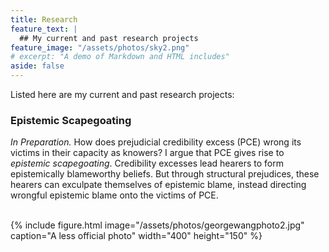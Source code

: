 ```yaml
---
title: Research
feature_text: |
  ## My current and past research projects
feature_image: "/assets/photos/sky2.png"
# excerpt: "A demo of Markdown and HTML includes"
aside: false
---
```


Listed here are my current and past research projects:

### Epistemic Scapegoating

_In Preparation._ How does prejudicial credibility excess (PCE) wrong its victims in their capacity as knowers? I argue that PCE gives rise to _epistemic scapegoating_. Credibility excesses lead hearers to form epistemically blameworthy beliefs. But through structural prejudices, these hearers can exculpate themselves of epistemic blame, instead directing wrongful epistemic blame onto the victims of PCE.

<br>
{% include figure.html image="/assets/photos/georgewangphoto2.jpg" caption="A less official photo" width="400" height="150" %}
<br>
<br>

